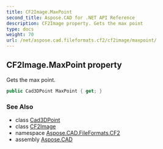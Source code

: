 ```yaml
---
title: CF2Image.MaxPoint
second_title: Aspose.CAD for .NET API Reference
description: CF2Image property. Gets the max point
type: docs
weight: 70
url: /net/aspose.cad.fileformats.cf2/cf2image/maxpoint/
---
```

## CF2Image.MaxPoint property

Gets the max point.

```csharp
public Cad3DPoint MaxPoint { get; }
```

### See Also

* class [Cad3DPoint](../../../aspose.cad.fileformats.cad.cadobjects/cad3dpoint/)
* class [CF2Image](../)
* namespace [Aspose.CAD.FileFormats.CF2](../../cf2image/)
* assembly [Aspose.CAD](../../../)


